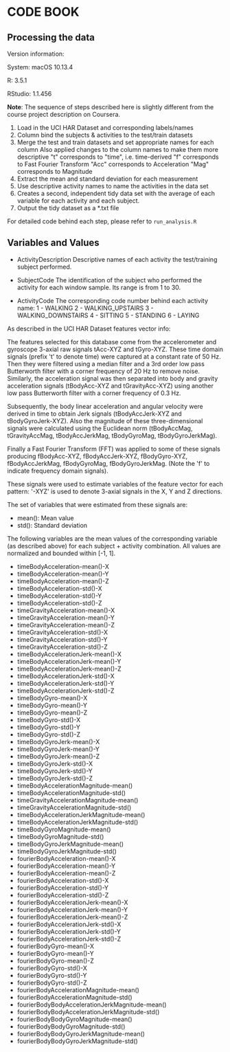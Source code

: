 CODE BOOK
===

## Processing the data

Version information:

System: macOS 10.13.4

R: 3.5.1

RStudio: 1.1.456

**Note**: The sequence of steps described here is slightly different from the course project description on Coursera.

1. Load in the UCI HAR Dataset and corresponding labels/names
2. Column bind the subjects & activities to the test/train datasets
3. Merge the test and train datasets and set appropriate names for each column
    Also applied changes to the column names to make them more descriptive
    "t" corresponds to "time", i.e. time-derived
    "f" corresponds to Fast Fourier Transform
    "Acc" corresponds to Acceleration
    "Mag" corresponds to Magnitude
4. Extract the mean and standard deviation for each measurement
5. Use descriptive activity names to name the activities in the data set
6. Creates a second, independent tidy data set with the average of each variable for each activity and each subject.
7. Output the tidy dataset as a *.txt file

For detailed code behind each step, please refer to `run_analysis.R`

## Variables and Values

* ActivityDescription
   Descriptive names of each activity the test/training subject performed.
   
* SubjectCode
   The identification of the subject who performed the activity for each window sample. Its range is from 1 to 30.
   
* ActivityCode
   The corresponding code number behind each activity name:
   1 - WALKING
   2 - WALKING_UPSTAIRS
   3 - WALKING_DOWNSTAIRS
   4 - SITTING
   5 - STANDING
   6 - LAYING

As described in the UCI HAR Dataset features vector info:

The features selected for this database come from the accelerometer and gyroscope 3-axial raw signals tAcc-XYZ and tGyro-XYZ. These time domain signals (prefix 't' to denote time) were captured at a constant rate of 50 Hz. Then they were filtered using a median filter and a 3rd order low pass Butterworth filter with a corner frequency of 20 Hz to remove noise. Similarly, the acceleration signal was then separated into body and gravity acceleration signals (tBodyAcc-XYZ and tGravityAcc-XYZ) using another low pass Butterworth filter with a corner frequency of 0.3 Hz.

Subsequently, the body linear acceleration and angular velocity were derived in time to obtain Jerk signals (tBodyAccJerk-XYZ and tBodyGyroJerk-XYZ). Also the magnitude of these three-dimensional signals were calculated using the Euclidean norm (tBodyAccMag, tGravityAccMag, tBodyAccJerkMag, tBodyGyroMag, tBodyGyroJerkMag).

Finally a Fast Fourier Transform (FFT) was applied to some of these signals producing fBodyAcc-XYZ, fBodyAccJerk-XYZ, fBodyGyro-XYZ, fBodyAccJerkMag, fBodyGyroMag, fBodyGyroJerkMag. (Note the 'f' to indicate frequency domain signals).

These signals were used to estimate variables of the feature vector for each pattern:
'-XYZ' is used to denote 3-axial signals in the X, Y and Z directions.

The set of variables that were estimated from these signals are:
* mean(): Mean value
* std(): Standard deviation

The following variables are the mean values of the corresponding variable (as described above) for each subject + activity combination. All values are normalized and bounded within [-1, 1].
* timeBodyAcceleration-mean()-X
* timeBodyAcceleration-mean()-Y
* timeBodyAcceleration-mean()-Z
* timeBodyAcceleration-std()-X
* timeBodyAcceleration-std()-Y
* timeBodyAcceleration-std()-Z
* timeGravityAcceleration-mean()-X
* timeGravityAcceleration-mean()-Y
* timeGravityAcceleration-mean()-Z
* timeGravityAcceleration-std()-X
* timeGravityAcceleration-std()-Y
* timeGravityAcceleration-std()-Z
* timeBodyAccelerationJerk-mean()-X
* timeBodyAccelerationJerk-mean()-Y
* timeBodyAccelerationJerk-mean()-Z
* timeBodyAccelerationJerk-std()-X
* timeBodyAccelerationJerk-std()-Y
* timeBodyAccelerationJerk-std()-Z
* timeBodyGyro-mean()-X
* timeBodyGyro-mean()-Y
* timeBodyGyro-mean()-Z
* timeBodyGyro-std()-X
* timeBodyGyro-std()-Y
* timeBodyGyro-std()-Z
* timeBodyGyroJerk-mean()-X
* timeBodyGyroJerk-mean()-Y
* timeBodyGyroJerk-mean()-Z
* timeBodyGyroJerk-std()-X
* timeBodyGyroJerk-std()-Y
* timeBodyGyroJerk-std()-Z
* timeBodyAccelerationMagnitude-mean()
* timeBodyAccelerationMagnitude-std()
* timeGravityAccelerationMagnitude-mean()
* timeGravityAccelerationMagnitude-std()
* timeBodyAccelerationJerkMagnitude-mean()
* timeBodyAccelerationJerkMagnitude-std()
* timeBodyGyroMagnitude-mean()
* timeBodyGyroMagnitude-std()
* timeBodyGyroJerkMagnitude-mean()
* timeBodyGyroJerkMagnitude-std()
* fourierBodyAcceleration-mean()-X
* fourierBodyAcceleration-mean()-Y
* fourierBodyAcceleration-mean()-Z
* fourierBodyAcceleration-std()-X
* fourierBodyAcceleration-std()-Y
* fourierBodyAcceleration-std()-Z
* fourierBodyAccelerationJerk-mean()-X
* fourierBodyAccelerationJerk-mean()-Y
* fourierBodyAccelerationJerk-mean()-Z
* fourierBodyAccelerationJerk-std()-X
* fourierBodyAccelerationJerk-std()-Y
* fourierBodyAccelerationJerk-std()-Z
* fourierBodyGyro-mean()-X
* fourierBodyGyro-mean()-Y
* fourierBodyGyro-mean()-Z
* fourierBodyGyro-std()-X
* fourierBodyGyro-std()-Y
* fourierBodyGyro-std()-Z
* fourierBodyAccelerationMagnitude-mean()
* fourierBodyAccelerationMagnitude-std()
* fourierBodyBodyAccelerationJerkMagnitude-mean()
* fourierBodyBodyAccelerationJerkMagnitude-std()
* fourierBodyBodyGyroMagnitude-mean()
* fourierBodyBodyGyroMagnitude-std()
* fourierBodyBodyGyroJerkMagnitude-mean()
* fourierBodyBodyGyroJerkMagnitude-std()
